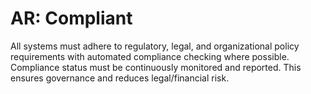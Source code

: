 # AR: Compliant

All systems must adhere to regulatory, legal, and organizational policy requirements with automated compliance checking where possible. Compliance status must be continuously monitored and reported. This ensures governance and reduces legal/financial risk.

